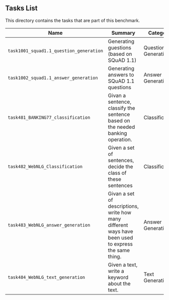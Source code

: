## Tasks List 

This directory contains the tasks that are part of this benchmark. 


Name | Summary | Category
---- | ----------- | --------
`task1001_squad1.1_question_generation` | Generating guestions (based on SQuAD 1.1) | Question Generation  
`task1002_squad1.1_answer_generation` | Generating answers to SQuAD 1.1 questions | Answer Generation
`task481_BANKING77_classification` | Givan a sentence, classify the sentence based on the needed banking operation. | Classification
`task482_WebNLG_Classification` | Given a set of sentences, decide the class of these sentences | Classification
`task483_WebNLG_answer_generation` | Givan a set of descriptions, write how many different ways have been used to express the same thing. | Answer Generation
`task484_WebNLG_text_generation` | Given a text, write a keyword about the text. | Text Generation
